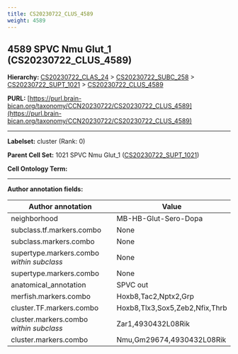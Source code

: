 ```yaml
---
title: CS20230722_CLUS_4589
weight: 4589
---
```

## 4589 SPVC Nmu Glut_1 (CS20230722_CLUS_4589)
<b>Hierarchy: </b>
[CS20230722_CLAS_24](../CS20230722_CLAS_24) >
[CS20230722_SUBC_258](../CS20230722_SUBC_258) >
[CS20230722_SUPT_1021](../CS20230722_SUPT_1021) >
[CS20230722_CLUS_4589](../CS20230722_CLUS_4589)

**PURL:** [https://purl.brain-bican.org/taxonomy/CCN20230722/CS20230722_CLUS_4589](https://purl.brain-bican.org/taxonomy/CCN20230722/CS20230722_CLUS_4589)

---


**Labelset:** cluster (Rank: 0)

**Parent Cell Set:** 1021 SPVC Nmu Glut_1 ([CS20230722_SUPT_1021](../CS20230722_SUPT_1021))



**Cell Ontology Term:** 

[MARKER GENES.]: #


---

[TRANSFERRED ANNOTATIONS.]: #


[AUTHOR ANNOTATION FIELDS.]: #


**Author annotation fields:**

| Author annotation | Value |
|-------------------|-------|
|neighborhood|MB-HB-Glut-Sero-Dopa|
|subclass.tf.markers.combo|None|
|subclass.markers.combo|None|
|supertype.markers.combo _within subclass_|None|
|supertype.markers.combo|None|
|anatomical_annotation|SPVC out|
|merfish.markers.combo|Hoxb8,Tac2,Nptx2,Grp|
|cluster.TF.markers.combo|Hoxb8,Tlx3,Sox5,Zeb2,Nfix,Thrb|
|cluster.markers.combo _within subclass_|Zar1,4930432L08Rik|
|cluster.markers.combo|Nmu,Gm29674,4930432L08Rik|
